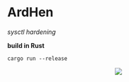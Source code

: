 # ArdHen
*sysctl hardening*

**build in Rust**

``cargo run --release``

<p align= "center">
   <kbd>
   <img  src="https://i.postimg.cc/cHXY7Nbx/image.png">
   </kbd>
</p>
